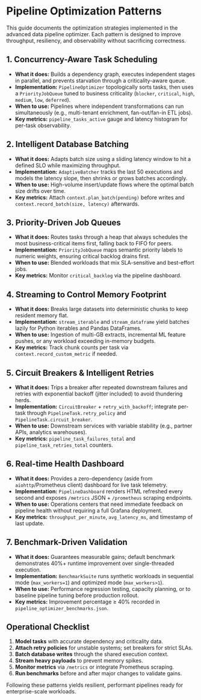 # Pipeline Optimization Patterns

This guide documents the optimization strategies implemented in the advanced data pipeline optimizer. Each pattern is designed to improve throughput, resiliency, and observability without sacrificing correctness.

## 1. Concurrency-Aware Task Scheduling
- **What it does:** Builds a dependency graph, executes independent stages in parallel, and prevents starvation through a criticality-aware queue.
- **Implementation:** `PipelineOptimizer` topologically sorts tasks, then uses a `PriorityJobQueue` tuned to business criticality (`blocker`, `critical`, `high`, `medium`, `low`, `deferred`).
- **When to use:** Pipelines where independent transformations can run simultaneously (e.g., multi-tenant enrichment, fan-out/fan-in ETL jobs).
- **Key metrics:** `pipeline_tasks_active` gauge and latency histogram for per-task observability.

## 2. Intelligent Database Batching
- **What it does:** Adapts batch size using a sliding latency window to hit a defined SLO while maximizing throughput.
- **Implementation:** `AdaptiveBatcher` tracks the last 50 executions and models the latency slope, then shrinks or grows batches accordingly.
- **When to use:** High-volume insert/update flows where the optimal batch size drifts over time.
- **Key metrics:** Attach `context.plan_batch(pending)` before writes and `context.record_batch(size, latency)` afterwards.

## 3. Priority-Driven Job Queues
- **What it does:** Routes tasks through a heap that always schedules the most business-critical items first, falling back to FIFO for peers.
- **Implementation:** `PriorityJobQueue` maps semantic priority labels to numeric weights, ensuring critical backlog drains first.
- **When to use:** Blended workloads that mix SLA-sensitive and best-effort jobs.
- **Key metrics:** Monitor `critical_backlog` via the pipeline dashboard.

## 4. Streaming to Control Memory Footprint
- **What it does:** Breaks large datasets into deterministic chunks to keep resident memory flat.
- **Implementation:** `stream_iterable` and `stream_dataframe` yield batches lazily for Python iterables and Pandas DataFrames.
- **When to use:** Ingestion of multi-GB extracts, incremental ML feature pushes, or any workload exceeding in-memory budgets.
- **Key metrics:** Track chunk counts per task via `context.record_custom_metric` if needed.

## 5. Circuit Breakers & Intelligent Retries
- **What it does:** Trips a breaker after repeated downstream failures and retries with exponential backoff (jitter included) to avoid thundering herds.
- **Implementation:** `CircuitBreaker` + `retry_with_backoff`; integrate per-task through `PipelineTask.retry_policy` and `PipelineTask.circuit_breaker`.
- **When to use:** Downstream services with variable stability (e.g., partner APIs, analytics warehouses).
- **Key metrics:** `pipeline_task_failures_total` and `pipeline_task_retries_total` counters.

## 6. Real-time Health Dashboard
- **What it does:** Provides a zero-dependency (aside from `aiohttp`/Prometheus client) dashboard for live task telemetry.
- **Implementation:** `PipelineDashboard` renders HTML refreshed every second and exposes `/metrics` JSON + `/prometheus` scraping endpoints.
- **When to use:** Operations centers that need immediate feedback on pipeline health without requiring a full Grafana deployment.
- **Key metrics:** `throughput_per_minute`, `avg_latency_ms`, and timestamp of last update.

## 7. Benchmark-Driven Validation
- **What it does:** Guarantees measurable gains; default benchmark demonstrates 40%+ runtime improvement over single-threaded execution.
- **Implementation:** `BenchmarkSuite` runs synthetic workloads in sequential mode (`max_workers=1`) and optimized mode (`max_workers>1`).
- **When to use:** Performance regression testing, capacity planning, or to baseline pipeline tuning before production rollout.
- **Key metrics:** Improvement percentage ≥ 40% recorded in `pipeline_optimizer_benchmarks.json`.

## Operational Checklist
1. **Model tasks** with accurate dependency and criticality data.
2. **Attach retry policies** for unstable systems; set breakers for strict SLAs.
3. **Batch database writes** through the shared execution context.
4. **Stream heavy payloads** to prevent memory spikes.
5. **Monitor metrics** via `/metrics` or integrate Prometheus scraping.
6. **Run benchmarks** before and after major changes to validate gains.

Following these patterns yields resilient, performant pipelines ready for enterprise-scale workloads.
